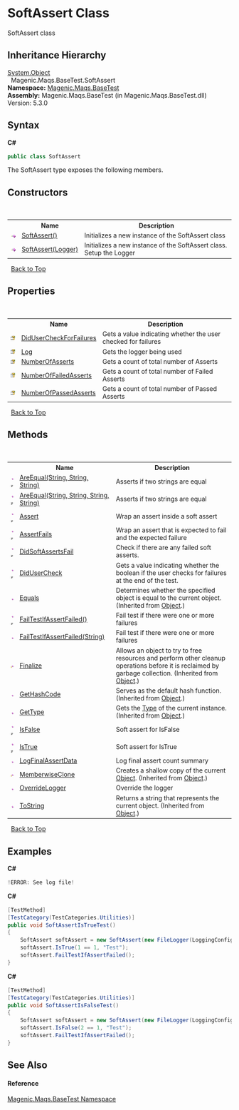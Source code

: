 # SoftAssert Class
 

SoftAssert class


## Inheritance Hierarchy
<a href="http://msdn2.microsoft.com/en-us/library/e5kfa45b" target="_blank">System.Object</a><br />&nbsp;&nbsp;Magenic.Maqs.BaseTest.SoftAssert<br />
**Namespace:**&nbsp;<a href="#/MAQS_5/BaseTest_AUTOGENERATED/Magenic-Maqs-BaseTest_Namespace">Magenic.Maqs.BaseTest</a><br />**Assembly:**&nbsp;Magenic.Maqs.BaseTest (in Magenic.Maqs.BaseTest.dll) Version: 5.3.0

## Syntax

**C#**<br />
``` C#
public class SoftAssert
```

The SoftAssert type exposes the following members.


## Constructors
&nbsp;<table><tr><th></th><th>Name</th><th>Description</th></tr><tr><td>![Public method](media/pubmethod.gif "Public method")</td><td><a href="#/MAQS_5/BaseTest_AUTOGENERATED/SoftAssert_Constructor">SoftAssert()</a></td><td>
Initializes a new instance of the SoftAssert class</td></tr><tr><td>![Public method](media/pubmethod.gif "Public method")</td><td><a href="#/MAQS_5/BaseTest_AUTOGENERATED/SoftAssert_Constructor_(Logger)">SoftAssert(Logger)</a></td><td>
Initializes a new instance of the SoftAssert class. Setup the Logger</td></tr></table>&nbsp;
<a href="#softassert-class">Back to Top</a>

## Properties
&nbsp;<table><tr><th></th><th>Name</th><th>Description</th></tr><tr><td>![Protected property](media/protproperty.gif "Protected property")</td><td><a href="#/MAQS_5/BaseTest_AUTOGENERATED/SoftAssert-DidUserCheckForFailures_Property">DidUserCheckForFailures</a></td><td>
Gets a value indicating whether the user checked for failures</td></tr><tr><td>![Protected property](media/protproperty.gif "Protected property")</td><td><a href="#/MAQS_5/BaseTest_AUTOGENERATED/SoftAssert-Log_Property">Log</a></td><td>
Gets the logger being used</td></tr><tr><td>![Protected property](media/protproperty.gif "Protected property")</td><td><a href="#/MAQS_5/BaseTest_AUTOGENERATED/SoftAssert-NumberOfAsserts_Property">NumberOfAsserts</a></td><td>
Gets a count of total number of Asserts</td></tr><tr><td>![Protected property](media/protproperty.gif "Protected property")</td><td><a href="#/MAQS_5/BaseTest_AUTOGENERATED/SoftAssert-NumberOfFailedAsserts_Property">NumberOfFailedAsserts</a></td><td>
Gets a count of total number of Failed Asserts</td></tr><tr><td>![Protected property](media/protproperty.gif "Protected property")</td><td><a href="#/MAQS_5/BaseTest_AUTOGENERATED/SoftAssert-NumberOfPassedAsserts_Property">NumberOfPassedAsserts</a></td><td>
Gets a count of total number of Passed Asserts</td></tr></table>&nbsp;
<a href="#softassert-class">Back to Top</a>

## Methods
&nbsp;<table><tr><th></th><th>Name</th><th>Description</th></tr><tr><td>![Public method](media/pubmethod.gif "Public method")![Code example](media/CodeExample.png "Code example")</td><td><a href="#/MAQS_5/BaseTest_AUTOGENERATED/SoftAssert-AreEqual_Method_(String,_String,_String)">AreEqual(String, String, String)</a></td><td>
Asserts if two strings are equal</td></tr><tr><td>![Public method](media/pubmethod.gif "Public method")![Code example](media/CodeExample.png "Code example")</td><td><a href="#/MAQS_5/BaseTest_AUTOGENERATED/SoftAssert-AreEqual_Method_(String,_String,_String,_String)">AreEqual(String, String, String, String)</a></td><td>
Asserts if two strings are equal</td></tr><tr><td>![Public method](media/pubmethod.gif "Public method")![Code example](media/CodeExample.png "Code example")</td><td><a href="#/MAQS_5/BaseTest_AUTOGENERATED/SoftAssert-Assert_Method">Assert</a></td><td>
Wrap an assert inside a soft assert</td></tr><tr><td>![Public method](media/pubmethod.gif "Public method")![Code example](media/CodeExample.png "Code example")</td><td><a href="#/MAQS_5/BaseTest_AUTOGENERATED/SoftAssert-AssertFails_Method">AssertFails</a></td><td>
Wrap an assert that is expected to fail and the expected failure</td></tr><tr><td>![Public method](media/pubmethod.gif "Public method")![Code example](media/CodeExample.png "Code example")</td><td><a href="#/MAQS_5/BaseTest_AUTOGENERATED/SoftAssert-DidSoftAssertsFail_Method">DidSoftAssertsFail</a></td><td>
Check if there are any failed soft asserts.</td></tr><tr><td>![Public method](media/pubmethod.gif "Public method")![Code example](media/CodeExample.png "Code example")</td><td><a href="#/MAQS_5/BaseTest_AUTOGENERATED/SoftAssert-DidUserCheck_Method">DidUserCheck</a></td><td>
Gets a value indicating whether the boolean if the user checks for failures at the end of the test.</td></tr><tr><td>![Public method](media/pubmethod.gif "Public method")</td><td><a href="http://msdn2.microsoft.com/en-us/library/bsc2ak47" target="_blank">Equals</a></td><td>
Determines whether the specified object is equal to the current object.
 (Inherited from <a href="http://msdn2.microsoft.com/en-us/library/e5kfa45b" target="_blank">Object</a>.)</td></tr><tr><td>![Public method](media/pubmethod.gif "Public method")![Code example](media/CodeExample.png "Code example")</td><td><a href="#/MAQS_5/BaseTest_AUTOGENERATED/SoftAssert-FailTestIfAssertFailed_Method()">FailTestIfAssertFailed()</a></td><td>
Fail test if there were one or more failures</td></tr><tr><td>![Public method](media/pubmethod.gif "Public method")</td><td><a href="#/MAQS_5/BaseTest_AUTOGENERATED/SoftAssert-FailTestIfAssertFailed_Method_(String)">FailTestIfAssertFailed(String)</a></td><td>
Fail test if there were one or more failures</td></tr><tr><td>![Protected method](media/protmethod.gif "Protected method")</td><td><a href="http://msdn2.microsoft.com/en-us/library/4k87zsw7" target="_blank">Finalize</a></td><td>
Allows an object to try to free resources and perform other cleanup operations before it is reclaimed by garbage collection.
 (Inherited from <a href="http://msdn2.microsoft.com/en-us/library/e5kfa45b" target="_blank">Object</a>.)</td></tr><tr><td>![Public method](media/pubmethod.gif "Public method")</td><td><a href="http://msdn2.microsoft.com/en-us/library/zdee4b3y" target="_blank">GetHashCode</a></td><td>
Serves as the default hash function.
 (Inherited from <a href="http://msdn2.microsoft.com/en-us/library/e5kfa45b" target="_blank">Object</a>.)</td></tr><tr><td>![Public method](media/pubmethod.gif "Public method")</td><td><a href="http://msdn2.microsoft.com/en-us/library/dfwy45w9" target="_blank">GetType</a></td><td>
Gets the <a href="http://msdn2.microsoft.com/en-us/library/42892f65" target="_blank">Type</a> of the current instance.
 (Inherited from <a href="http://msdn2.microsoft.com/en-us/library/e5kfa45b" target="_blank">Object</a>.)</td></tr><tr><td>![Public method](media/pubmethod.gif "Public method")![Code example](media/CodeExample.png "Code example")</td><td><a href="#/MAQS_5/BaseTest_AUTOGENERATED/SoftAssert-IsFalse_Method">IsFalse</a></td><td>
Soft assert for IsFalse</td></tr><tr><td>![Public method](media/pubmethod.gif "Public method")![Code example](media/CodeExample.png "Code example")</td><td><a href="#/MAQS_5/BaseTest_AUTOGENERATED/SoftAssert-IsTrue_Method">IsTrue</a></td><td>
Soft assert for IsTrue</td></tr><tr><td>![Public method](media/pubmethod.gif "Public method")</td><td><a href="#/MAQS_5/BaseTest_AUTOGENERATED/SoftAssert-LogFinalAssertData_Method">LogFinalAssertData</a></td><td>
Log final assert count summary</td></tr><tr><td>![Protected method](media/protmethod.gif "Protected method")</td><td><a href="http://msdn2.microsoft.com/en-us/library/57ctke0a" target="_blank">MemberwiseClone</a></td><td>
Creates a shallow copy of the current <a href="http://msdn2.microsoft.com/en-us/library/e5kfa45b" target="_blank">Object</a>.
 (Inherited from <a href="http://msdn2.microsoft.com/en-us/library/e5kfa45b" target="_blank">Object</a>.)</td></tr><tr><td>![Public method](media/pubmethod.gif "Public method")</td><td><a href="#/MAQS_5/BaseTest_AUTOGENERATED/SoftAssert-OverrideLogger_Method">OverrideLogger</a></td><td>
Override the logger</td></tr><tr><td>![Public method](media/pubmethod.gif "Public method")</td><td><a href="http://msdn2.microsoft.com/en-us/library/7bxwbwt2" target="_blank">ToString</a></td><td>
Returns a string that represents the current object.
 (Inherited from <a href="http://msdn2.microsoft.com/en-us/library/e5kfa45b" target="_blank">Object</a>.)</td></tr></table>&nbsp;
<a href="#softassert-class">Back to Top</a>

## Examples

**C#**<br />
``` C#
!ERROR: See log file!
```

**C#**<br />
``` C#
[TestMethod]
[TestCategory(TestCategories.Utilities)]
public void SoftAssertIsTrueTest()
{
    SoftAssert softAssert = new SoftAssert(new FileLogger(LoggingConfig.GetLogDirectory(), "UnitTests.SoftAssertUnitTests.SoftAssertIsTrueTest", MessageType.GENERIC, true));
    softAssert.IsTrue(1 == 1, "Test");
    softAssert.FailTestIfAssertFailed();
}
```

**C#**<br />
``` C#
[TestMethod]
[TestCategory(TestCategories.Utilities)]
public void SoftAssertIsFalseTest()
{
    SoftAssert softAssert = new SoftAssert(new FileLogger(LoggingConfig.GetLogDirectory(), "UnitTests.SoftAssertUnitTests.SoftAssertIsFalseTest", MessageType.GENERIC, true));
    softAssert.IsFalse(2 == 1, "Test");
    softAssert.FailTestIfAssertFailed();
}
```


## See Also


#### Reference
<a href="#/MAQS_5/BaseTest_AUTOGENERATED/Magenic-Maqs-BaseTest_Namespace">Magenic.Maqs.BaseTest Namespace</a><br />